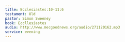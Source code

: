 ```yaml
---
title: Ecclesiastes:10-11:6 
testament: Old
pastor: Simon Sweeney
book: Eccllesiastes
audio: http://www.mecgoodnews.org/audio/271120162.mp3
service: evening
---
```

